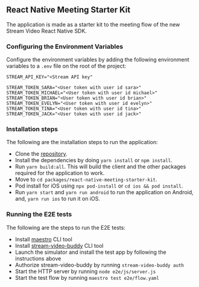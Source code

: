 ## React Native Meeting Starter Kit

The application is made as a starter kit to the meeting flow of the new Stream Video React Native SDK.

### Configuring the Environment Variables

Configure the environment variables by adding the following environment variables to a `.env` file on the root of the project:

```
STREAM_API_KEY="<Stream API key"

STREAM_TOKEN_SARA="<User token with user id sara>"
STREAM_TOKEN_MICHAEL="<User token with user id michael>"
STREAM_TOKEN_BRIAN="<User token with user id brian>"
STREAM_TOKEN_EVELYN="<User token with user id evelyn>"
STREAM_TOKEN_TINA="<User token with user id tina>"
STREAM_TOKEN_JACK="<User token with user id jack>"

```

### Installation steps

The following are the installation steps to run the application:

- Clone the [repository](https://github.com/GetStream/stream-video-js).
- Install the dependencies by doing `yarn install` or `npm install`.
- Run `yarn build:all`. This will build the client and the other packages required for the application to work.
- Move to `cd packages/react-native-meeting-starter-kit`.
- Pod install for iOS using `npx pod-install` or `cd ios && pod install`.
- Run `yarn start` and `yarn run android` to run the application on Android, and, `yarn run ios` to run it on iOS.

### Running the E2E tests

The following are the steps to run the E2E tests:

- Install [maestro](https://github.com/mobile-dev-inc/maestro) CLI tool
- Install [stream-video-buddy](https://github.com/GetStream/stream-video-buddy) CLI tool
- Launch the simulator and install the test app by following the instructions above
- Authorize stream-video-buddy by running `stream-video-buddy auth`
- Start the HTTP server by running `node e2e/js/server.js`
- Start the test flow by running `maestro test e2e/flow.yaml`
